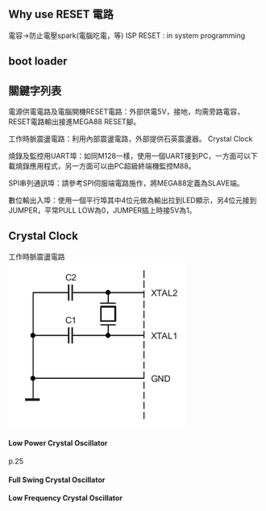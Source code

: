 ## Why use RESET 電路
電容->防止電壓spark(電腦吃電，等)
ISP RESET : in system programming

## boot loader

## 關鍵字列表

電源供電電路及電腦開機RESET電路：外部供電5V，接地，均需旁路電容，RESET電路輸出接進MEGA88 RESET腳。

工作時脈震盪電路：利用內部震盪電路，外部提供石英震盪器。
Crystal Clock

燒錄及監控用UART埠：如同M128一樣，使用一個UART接到PC，一方面可以下載燒錄應用程式，另一方面可以由PC超級終端機監控M88。

SPI串列通訊埠：請參考SPI伺服端電路施作，將MEGA88定義為SLAVE端。

數位輸出入埠：使用一個平行埠其中4位元做為輸出拉到LED顯示，另4位元接到JUMPER，平常PULL LOW為0，JUMPER插上時接5V為1。

## Crystal Clock
工作時脈震盪電路  
![Crystal Oscillator Connections](.\CrystalOscillatorConnections.png)
#### Low Power Crystal Oscillator
p.25

#### Full Swing Crystal Oscillator

#### Low Frequency Crystal Oscillator
